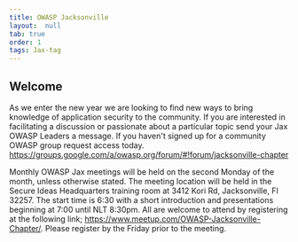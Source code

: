 ```yaml
---
title: OWASP Jacksonville
layout:  null
tab: true
order: 1
tags: Jax-tag
---
```


## Welcome

As we enter the new year we are looking to find new ways to bring knowledge of application security to the community.  If you are interested in facilitating a discussion or passionate about a particular topic send your Jax OWASP Leaders a message.
If you haven't signed up for a community OWASP group request access today.  https://groups.google.com/a/owasp.org/forum/#!forum/jacksonville-chapter

Monthly OWASP Jax meetings will be held on the second Monday of the month, unless otherwise stated. The meeting location will be held in the Secure Ideas Headquarters training room at 3412 Kori Rd, Jacksonville, Fl 32257. The start time is 6:30 with a short introduction and presentations beginning at 7:00 until NLT 8:30pm. All are welcome to attend by registering at the following link; https://www.meetup.com/OWASP-Jacksonville-Chapter/. Please register by the Friday prior to the meeting.
